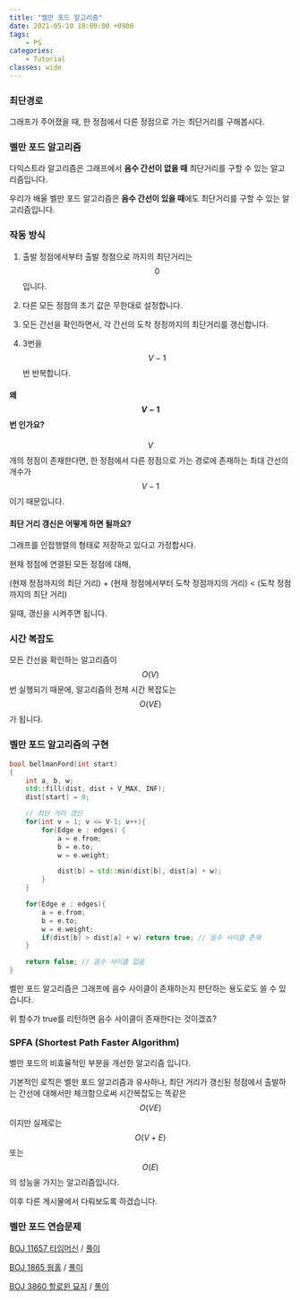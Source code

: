 ```yaml
---
title: "벨만 포드 알고리즘"
date: 2021-05-10 18:00:00 +0900
tags:
    - PS
categories:
    - Tutorial
classes: wide
---
```


<script type="text/javascript" 
src="https://cdn.mathjax.org/mathjax/latest/MathJax.js?config=TeX-AMS_HTML">
</script>

### 최단경로

그래프가 주어졌을 때, 한 정점에서 다른 정점으로 가는 최단거리를 구해봅시다.

### 벨만 포드 알고리즘

다익스트라 알고리즘은 그래프에서 **음수 간선이 없을 때** 최단거리를 구할 수 있는 알고리즘입니다.

우리가 배울 벨만 포드 알고리즘은 **음수 간선이 있을 때**에도 최단거리를 구할 수 있는 알고리즘입니다.

### 작동 방식

1. 출발 정점에서부터 출발 정점으로 까지의 최단거리는 $$0$$입니다.

2. 다른 모든 정점의 초기 값은 무한대로 설정합니다.

3. 모든 간선을 확인하면서, 각 간선의 도착 정정까지의 최단거리를 갱신합니다.

4. 3번을 $$V-1$$번 반복합니다.

#### 왜 $$V-1$$번 인가요?

$$V$$개의 정점이 존재한다면, 한 정점에서 다른 정점으로 가는 경로에 존재하는 최대 간선의 개수가 $$V-1$$이기 때문입니다.

#### 최단 거리 갱신은 어떻게 하면 될까요?

그래프를 인접행렬의 형태로 저장하고 있다고 가정합시다.

현재 정점에 연결된 모든 정점에 대해,

(현재 정점까지의 최단 거리) + (현재 정점에서부터 도착 정점까지의 거리) < (도착 정점 까지의 최단 거리)

일때, 갱신을 시켜주면 됩니다.

### 시간 복잡도

모든 간선을 확인하는 알고리즘이 $$O(V)$$ 번 실행되기 때문에, 알고리즘의 전체 시간 복잡도는 $$O(VE)$$가 됩니다.

### 벨만 포드 알고리즘의 구현

```cpp
bool bellmanFord(int start)
{
    int a, b, w;
    std::fill(dist, dist + V_MAX, INF);
    dist[start] = 0;

    // 최단 거리 갱신
    for(int v = 1; v <= V-1; v++){
        for(Edge e : edges) {
            a = e.from;
            b = e.to;
            w = e.weight;

            dist[b] = std::min(dist[b], dist[a] + w);
        }
    }

    for(Edge e : edges){
        a = e.from;
        b = e.to;
        w = e.weight;
        if(dist[b] > dist[a] + w) return true; // 음수 사이클 존재
    }

    return false; // 음수 사이클 없음
}
```

벨만 포드 알고리즘은 그래프에 음수 사이클이 존재하는지 판단하는 용도로도 쓸 수 있습니다.

위 함수가 true를 리턴하면 음수 사이클이 존재한다는 것이겠죠?

### SPFA (Shortest Path Faster Algorithm)

벨만 포드의 비효율적인 부분을 개선한 알고리즘 입니다.

기본적인 로직은 벨만 포드 알고리즘과 유사하나, 최단 거리가 갱신된 정점에서 출발하는 간선에 대해서만 체크함으로써 시간복잡도는 똑같은 $$O(VE)$$이지만 실제로는 $$O(V+E)$$ 또는 $$O(E)$$의 성능을 가지는 알고리즘입니다.

이후 다른 게시물에서 다뤄보도록 하겠습니다.

### 벨만 포드 연습문제

[BOJ 11657 타임머신](https://www.acmicpc.net/problem/11657) / [풀이](https://ingyu1008.github.io/boj/ps/BOJ11657)

[BOJ 1865 웜홀](https://www.acmicpc.net/problem/1865) / [풀이]()

[BOJ 3860 할로윈 묘지](https://www.acmicpc.net/problem/3860) / [풀이]()